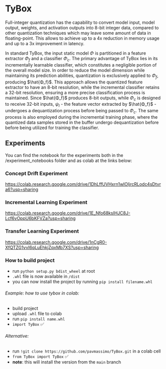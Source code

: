 # TyBox

Full-integer quantization has the capability to convert model input, model output, weights, and activation outputs into 8-bit integer data, compared to other quantization techniques which may leave some amount of data in floating-point. This allows to achieve up to a 4x reduction in memory usage and up to a 3x improvement in latency.

In standard TyBox, the input static model $Φ$ is partitioned in a feature extractor $Φ_f$ and a classifier $Φ_c$. The primary advantage of TyBox lies in its incrementally learnable classifier, which constitutes a negligible portion of the overall model size. In order to reduce the model dimension while maintaining its prediction abilities, quantization is exclusively applied to $Φ_f$, producing $\hat{Φ_f}$. This approach allows the quantized feature extractor to have an 8-bit resolution, while the incremental classifier retains a 32-bit resolution, ensuring a more precise classification process is maintained. Since $\hat{Φ_f}$ produces 8-bit outputs, while $Φ_c$ is designed to receive 32-bit inputs, $ψ_I$ - the feature vector extracted by $\hat{Φ_f}$ - undergoes a dequantization process before being passed to $Φ_c$. The same process is also employed during the incremental training phase, where the quantized data samples stored in the buffer undergo dequantization before before being utilized for training the classifier.

## Experiments

You can find the notebook for the experiments both in the /experiment_notebooks folder and as colab at the links below:

### Concept Drift Experiment
https://colab.research.google.com/drive/1DhLffUVHxrn1wIOIjrcRLodc4sDtvra6?usp=sharing

### Incremental Learning Experiment

https://colab.research.google.com/drive/1E_Nfo68ksIHJC8J-Lcf6vOppU6bKFVZa?usp=sharing

### Transfer Learning Experiment

https://colab.research.google.com/drive/1nCgR0-XfQTZG1vvI6qLuEhkjZqxMb7XS?usp=sharing

### How to build project
- run `python setup.py bdist_wheel` at root
- `.whl` file is now available in `/dist`
- you can now install the project by running `pip install filename.whl` 

###### Example: how to use tybox in colab:
- build project
- upload `.whl` file to colab
- run `pip install name.whl`
- `import TyBox` ✅

###### Alternative:
- run `!git clone https://github.com/pavmassimo/TyBox.git` in a colab cell
- `from TyBox import TyBox` ✅
- __note__: this will install the version from the `main` branch
